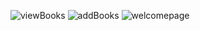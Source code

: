![viewBooks](https://github.com/user-attachments/assets/8959f819-0771-46de-9004-7ecef760f43f)
![addBooks](https://github.com/user-attachments/assets/6b439e06-a2d8-46a0-a125-4895541ebe88)
![welcomepage](https://github.com/user-attachments/assets/555766f9-a6ab-4260-8133-8a23fc2ea8c3)

